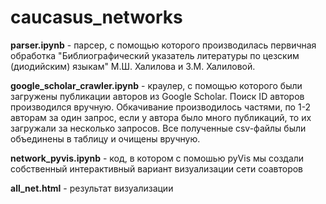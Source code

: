 # caucasus_networks
**parser.ipynb** - парсер, с помощью которого производилась первичная обработка "Библиографический указатель литературы по цезским (диодийским) языкам" М.Ш. Халилова и З.М. Халиловой. 

**google_scholar_crawler.ipynb** - краулер, с помощью которого были загружены публикации авторов из Google Scholar. Поиск ID авторов производился вручную. Обкачивание производилось частями, по 1-2 авторам за один запрос, если у автора было много публикаций, то их загружали за несколько запросов. Все полученные csv-файлы были объединены в таблицу и очищены вручную.

**network_pyvis.ipynb** - код, в котором с помошью  pyVis мы создали собственный интерактивный вариант визуализации сети соавторов

**all_net.html** - результат визуализации


